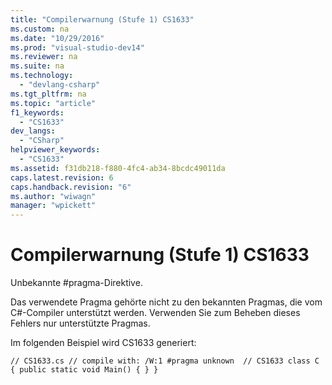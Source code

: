 ```yaml
---
title: "Compilerwarnung (Stufe 1) CS1633"
ms.custom: na
ms.date: "10/29/2016"
ms.prod: "visual-studio-dev14"
ms.reviewer: na
ms.suite: na
ms.technology: 
  - "devlang-csharp"
ms.tgt_pltfrm: na
ms.topic: "article"
f1_keywords: 
  - "CS1633"
dev_langs: 
  - "CSharp"
helpviewer_keywords: 
  - "CS1633"
ms.assetid: f31db218-f880-4fc4-ab34-8bcdc49011da
caps.latest.revision: 6
caps.handback.revision: "6"
ms.author: "wiwagn"
manager: "wpickett"
---
```

# Compilerwarnung (Stufe 1) CS1633
Unbekannte \#pragma\-Direktive.  
  
 Das verwendete Pragma gehörte nicht zu den bekannten Pragmas, die vom C\#\-Compiler unterstützt werden. Verwenden Sie zum Beheben dieses Fehlers nur unterstützte Pragmas.  
  
 Im folgenden Beispiel wird CS1633 generiert:  
  
```  
// CS1633.cs // compile with: /W:1 #pragma unknown  // CS1633 class C { public static void Main() { } }  
```